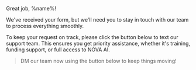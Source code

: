 Great job\, %name%!

We\'ve received your form\, but we\'ll need you to stay in touch with our team to process everything smoothly\.

To keep your request on track, please click the button below to text our support team. This ensures you get priority assistance\, whether it\'s training\, funding support\, or full access to NOVA AI\.

>DM our team now using the button below to keep things moving\!